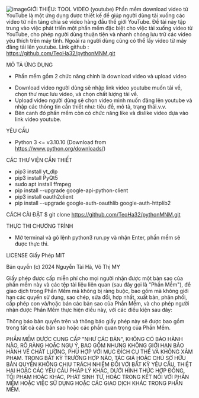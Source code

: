 ![image](https://github.com/TeoHa32/pythonMNM/assets/127963699/dd5471a1-d743-430f-b2d8-2359906be805)GIỚI THIỆU:
TOOL VIDEO (youtube)
Phần mềm download video từ YouTube là một ứng dụng được thiết kế để giúp người dùng tải xuống các video từ nền tảng chia sẻ video hàng đầu thế giới YouTube. Đề tài này tập trung vào việc phát triển một phần mềm đặc biệt cho việc tải xuống video từ YouTube, cho phép người dùng thuận tiện và nhanh chóng lưu trữ các video yêu thích trên máy tính. Ngoài ra người  dùng cũng có thể lấy video từ máy đăng tải lên youtube.
Link github : https://github.com/TeoHa32/pythonMNM.git



MÔ TẢ ỨNG DỤNG
-  Phần mềm gồm 2 chức năng chính là download video và upload video
  + Download video người dùng sẽ nhập link video youtube muốn tải về, chọn thư mục lưu video, và chọn chất lượng tải về.
  + Upload video người dùng sẽ chọn video mình muốn đăng lên youtube và nhập các thông tin cần thiết như: tiêu đề, mô tả, trạng thái.v.v.
  + Bên canh đó phần mềm còn có chức năng like và dislike video dựa vào link video youtube.



YÊU CẦU
- Python 3 <= v3.10.10 (Download from https://www.python.org/downloads/)


CÁC THƯ VIỆN CẦN THIẾT
- pip3 install yt_dlp
- pip3 install PyQt5
- sudo apt install ffmpeg
- pip install --upgrade google-api-python-client
- pip3 install oauth2client
- pip install --upgrade google-auth-oauthlib google-auth-httplib2



CÁCH CÀI ĐẶT
  $ git clone https://github.com/TeoHa32/pythonMNM.git


THỰC THI CHƯƠNG TRÌNH
- Mở terminal và gõ lệnh python3 run.py và nhận Enter, phần mềm sẽ được thực thi.




LICENSE
Giấy Phép MIT

Bản quyền (c) 2024 Nguyễn Tài Hà, Võ Thị MY

Giấy phép được cấp miễn phí cho mọi người nhận được một bản sao của phần mềm này và các tệp tài liệu liên quan (sau đây gọi là "Phần Mềm"), để giao dịch trong Phần Mềm mà không bị ràng buộc, bao gồm mà không giới hạn các quyền sử dụng, sao chép, sửa đổi, hợp nhất, xuất bản, phân phối, cấp phép con và/hoặc bán các bản sao của Phần Mềm, và cho phép người nhận được Phần Mềm thực hiện điều này, với các điều kiện sau đây:

Thông báo bản quyền trên và thông báo giấy phép này sẽ được bao gồm trong tất cả các bản sao hoặc các phần quan trọng của Phần Mềm.

PHẦN MỀM ĐƯỢC CUNG CẤP "NHƯ CÁC BẢN", KHÔNG CÓ BẢO HÀNH NÀO, RÕ RÀNG HOẶC NGỤ Ý, BAO GỒM NHƯNG KHÔNG GIỚI HẠN BẢO HÀNH VỀ CHẤT LƯỢNG, PHÙ HỢP VỚI MỤC ĐÍCH CỤ THỂ VÀ KHÔNG XÂM PHẠM. TRONG BẤT KỲ TRƯỜNG HỢP NÀO, TÁC GIẢ HOẶC CHỦ SỞ HỮU BẢN QUYỀN KHÔNG CHỊU TRÁCH NHIỆM ĐỐI VỚI BẤT KỲ YÊU CẦU, THIỆT HẠI HOẶC CÁC YÊU CẦU PHÁP LÝ KHÁC, DƯỚI HÌNH THỨC HỢP ĐỒNG, TỘI PHẠM HOẶC KHÁC, PHÁT SINH TỪ, HOẶC TRONG KẾT NỐI VỚI PHẦN MỀM HOẶC VIỆC SỬ DỤNG HOẶC CÁC GIAO DỊCH KHÁC TRONG PHẦN MỀM.
